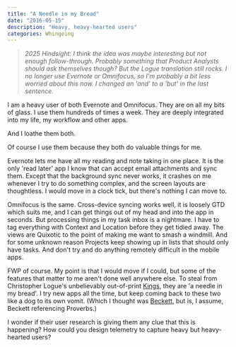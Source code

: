 ```yaml
---
title: "A Needle in my Bread"
date: "2016-05-15"
description: "Heavy, heavy-hearted users"
categories: Whingeing
---
```


> _2025 Hindsight: I think the idea was maybe interesting but not enough follow-through. Probably something that Product Analysts should ask themselves though? But the Logue translation still rocks. I no longer use Evernote or Omnifocus, so I'm probably a bit less worried about this now. I changed an 'and' to a 'but' in the last sentence._

I am a heavy user of both Evernote and Omnifocus. They are on all my bits of glass. I use them hundreds of times a week. They are deeply integrated into my life, my workflow and other apps.

And I loathe them both.

Of course I use them because they both do valuable things for me.

Evernote lets me have all my reading and note taking in one place. It is the only 'read later' app I know that can accept email attachments and sync them. Except that the background sync never works, it crashes on me whenever I try to do something complex, and the screen layouts are thoughtless. I would move in a clock tick, but there's nothing I can move to.

Omnifocus is the same. Cross-device syncing works well, it is loosely GTD which suits me, and I can get things out of my head and into the app in seconds. But processing things in my task inbox is a nightmare. I have to tag everything with Context and Location before they get tidied away. The views are Quixotic to the point of making me want to smash a windmill. And for some unknown reason Projects keep showing up in lists that should only have tasks. And don't try and do anything remotely difficult in the mobile apps.

FWP of course. My point is that I would move if I could, but some of the features that matter to me aren't done well anywhere else. To steal from Christopher Logue's unbelievably out-of-print [Kings](http://www.amazon.co.uk/Kings-Account-Books-Homers-Iliad/dp/0571161413), they are 'a needle in my bread'. I try new apps all the time, but keep coming back to these two like a dog to its own vomit. (Which I thought was [Beckett](https://en.m.wikipedia.org/wiki/Proust_(Beckett_essay)), but is, I assume, Beckett referencing Proverbs.)

I wonder if their user research is giving them any clue that this is happening? How could you design telemetry to capture heavy but heavy-hearted users?
